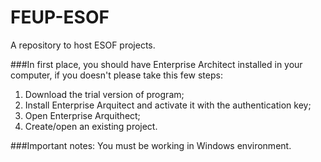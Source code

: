 FEUP-ESOF
=========

A repository to host ESOF projects.

###In first place, you should have Enterprise Architect installed in your computer, if you doesn't please take this few steps:
1. Download the trial version of program;
2. Install Enterprise Arquitect and activate it with the authentication key;
3. Open Enterprise Arquithect;
4. Create/open an existing project.

###Important notes:
You must be working in Windows environment.
